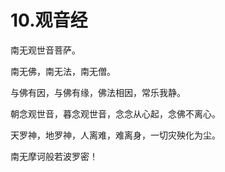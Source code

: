 # 10.观音经

南无观世音菩萨。

南无佛，南无法，南无僧。

与佛有因，与佛有缘，佛法相因，常乐我静。

朝念观世音，暮念观世音，念念从心起，念佛不离心。

天罗神，地罗神，人离难，难离身，一切灾殃化为尘。

南无摩诃般若波罗密！

